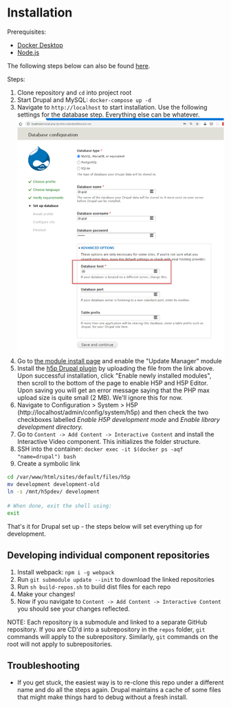 # Installation

Prerequisites:
* [Docker Desktop](https://www.docker.com/get-started)
* [Node.js](https://nodejs.org/en)

The following steps below can also be found [here](https://h5p.org/development-environment-docker).

Steps:
1. Clone repository and `cd` into project root
2. Start Drupal and MySQL: `docker-compose up -d`
3. Navigate to `http://localhost` to start installation. Use the following settings for the database step. Everything else can be whatever.
![](https://github.com/Languafe/h5p-docker-devenv-tut/raw/master/images/drupal-installation-db-config.png)
4. Go to [the module install page](http://localhost/admin/modules/install) and enable the "Update Manager" module
5. Install the [h5p Drupal plugin](https://ftp.drupal.org/files/projects/h5p-7.x-1.46.tar.gz) by uploading the file from the link above. Upon successful installation, click "Enable newly installed modules", then scroll to the bottom of the page to enable H5P and H5P Editor. Upon saving you will get an error message saying that the PHP max upload size is quite small (2 MB). We'll ignore this for now.
6. Navigate to Configuration > System > H5P (http://localhost/admin/config/system/h5p) and then check the two checkboxes labelled _Enable H5P development mode_ and _Enable library development directory._
7. Go to `Content -> Add Content -> Interactive Content` and install the Interactive Video component. This initializes the folder structure. 
8. SSH into the container: `docker exec -it $(docker ps -aqf "name=drupal") bash`
9. Create a symbolic link
```bash
cd /var/www/html/sites/default/files/h5p
mv development development-old
ln -s /mnt/h5pdev/ development

# When done, exit the shell using:
exit
```

That's it for Drupal set up - the steps below will set everything up for development.

## Developing individual component repositories
1. Install webpack: `npm i -g webpack`
2. Run `git submodule update --init` to download the linked repositories
3. Run `sh build-repos.sh` to build dist files for each repo
4. Make your changes!
5. Now if you navigate to `Content -> Add Content -> Interactive Content` you should see your changes reflected.

NOTE: Each repository is a submodule and linked to a separate GitHub repository. If you are CD'd into a subrepository in the `repos` folder, `git` commands will apply to the subrepository. Similarly, `git` commands on the root will not apply to subrepositories.

## Troubleshooting
- If you get stuck, the easiest way is to re-clone this repo under a different name and do all the steps again. Drupal maintains a cache of some files that might make things hard to debug without a fresh install.